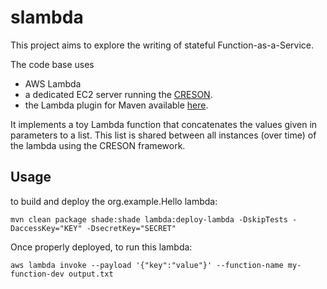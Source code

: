 # slambda

This project aims to explore the writing of stateful Function-as-a-Service.

The code base uses
- AWS Lambda
- a dedicated EC2 server running the [CRESON](https://github.com/otrack/infinispan-creson).
- the Lambda plugin for Maven available [here](https://github.com/SeanRoy/lambda-maven-plugin).

It implements a toy Lambda function that concatenates the values given in parameters to a list.
This list is shared between all instances (over time) of the lambda using the CRESON framework.

## Usage

to build and deploy the org.example.Hello lambda:

	mvn clean package shade:shade lambda:deploy-lambda -DskipTests -DaccessKey="KEY" -DsecretKey="SECRET"

Once properly deployed, to run this lambda:

	aws lambda invoke --payload '{"key":"value"}' --function-name my-function-dev output.txt
